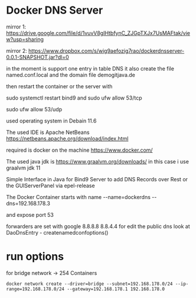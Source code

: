 
Docker DNS Server
============================================================

mirror 1:
https://drive.google.com/file/d/1vuvV8gIHtbfynC_ZJGpTXJx7UsMAFtak/view?usp=sharing

mirror 2:
https://www.dropbox.com/s/wig9aefozig7rao/dockerdnsserver-0.0.1-SNAPSHOT.jar?dl=0


in the moment is support one entry in table DNS
it also create the file 
named.conf.local 
and the domain file demogitjava.de 

then restart the container or the server
with 

sudo systemctl restart bind9
and
sudo ufw allow 53/tcp

sudo ufw allow 53/udp




used operating system in Debain 11.6

The used IDE is
Apache NetBeans
https://netbeans.apache.org/download/index.html

required is docker on the machine
https://www.docker.com/

The used java jdk is
https://www.graalvm.org/downloads/
in this case i use graalvm jdk 11


Simple Interface in Java for 
Bind9 Server to add DNS Records over
Rest or the GUIServerPanel via epel-release



The Docker Container starts with name
--name=dockerdns
--dns=192.168.178.3

and expose port 53

forwarders are set with google
8.8.8.8
8.8.4.4
for edit the public dns look at 
DaoDnsEntry - createnamedconfoptions()






run options
============================================================

for bridge network -> 254 Containers

`docker network create --driver=bridge --subnet=192.168.178.0/24 --ip-range=192.168.178.0/24 --gateway=192.168.178.1 192.168.178.0`



